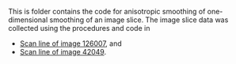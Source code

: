 This is folder contains the code for anisotropic smoothing of one-dimensional smoothing of an image slice. The image slice data was collected using the procedures and code in 
  - [Scan line of image 126007]([https://link-url-here.org](https://github.com/alan-turing-institute/TCPD/tree/master/datasets/scanline_126007)), and
  - [Scan line of image 42049](https://github.com/alan-turing-institute/TCPD/tree/master/datasets/scanline_42049).
